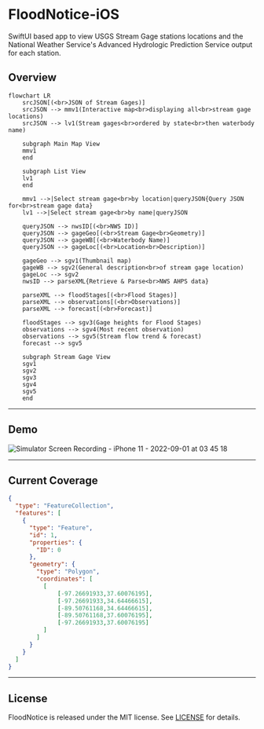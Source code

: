 # FloodNotice-iOS
SwiftUI based app to view USGS Stream Gage stations locations and the National Weather Service's Advanced Hydrologic Prediction Service output for each station.

## Overview

```mermaid
flowchart LR
    srcJSON[(<br>JSON of Stream Gages)]
    srcJSON --> mmv1(Interactive map<br>displaying all<br>stream gage locations)
    srcJSON --> lv1(Stream gages<br>ordered by state<br>then waterbody name)
    
    subgraph Main Map View
    mmv1
    end
    
    subgraph List View
    lv1
    end
    
    mmv1 -->|Select stream gage<br>by location|queryJSON{Query JSON for<br>stream gage data}
    lv1 -->|Select stream gage<br>by name|queryJSON
    
    queryJSON --> nwsID[(<br>NWS ID)]
    queryJSON --> gageGeo[(<br>Stream Gage<br>Geometry)]
    queryJSON --> gageWB[(<br>Waterbody Name)]
    queryJSON --> gageLoc[(<br>Location<br>Description)]
    
    gageGeo --> sgv1(Thumbnail map)
    gageWB --> sgv2(General description<br>of stream gage location)
    gageLoc --> sgv2
    nwsID --> parseXML{Retrieve & Parse<br>NWS AHPS data}
    
    parseXML --> floodStages[(<br>Flood Stages)]
    parseXML --> observations[(<br>Observations)]
    parseXML --> forecast[(<br>Forecast)]
    
    floodStages --> sgv3(Gage heights for Flood Stages)
    observations --> sgv4(Most recent observation)
    observations --> sgv5(Stream flow trend & forecast)
    forecast --> sgv5
    
    subgraph Stream Gage View
    sgv1
    sgv2
    sgv3
    sgv4
    sgv5
    end
```

---

## Demo

![Simulator Screen Recording - iPhone 11 - 2022-09-01 at 03 45 18](https://user-images.githubusercontent.com/22895187/187872425-b5f2f620-d91c-4a02-bc88-cd8eb7478260.gif)

---

## Current Coverage

```geojson
{
  "type": "FeatureCollection",
  "features": [
    {
      "type": "Feature",
      "id": 1,
      "properties": {
        "ID": 0
      },
      "geometry": {
        "type": "Polygon",
        "coordinates": [
          [
              [-97.26691933,37.60076195],
              [-97.26691933,34.64466615],
              [-89.50761168,34.64466615],
              [-89.50761168,37.60076195],
              [-97.26691933,37.60076195]
          ]
        ]
      }
    }
  ]
}
```

---

## License

FloodNotice is released under the MIT license. See [LICENSE](LICENSE) for details.
